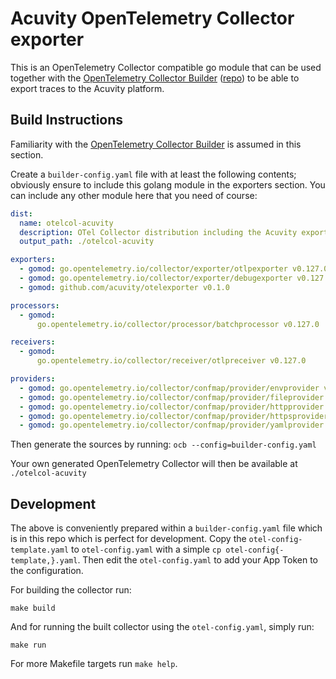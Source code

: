 # Acuvity OpenTelemetry Collector exporter

This is an OpenTelemetry Collector compatible go module that can be used together with the [OpenTelemetry Collector Builder](https://opentelemetry.io/docs/collector/custom-collector/) ([repo](https://github.com/open-telemetry/opentelemetry-collector/tree/main/cmd/builder)) to be able to export traces to the Acuvity platform.

## Build Instructions

Familiarity with the [OpenTelemetry Collector Builder](https://opentelemetry.io/docs/collector/custom-collector/) is assumed in this section.

Create a `builder-config.yaml` file with at least the following contents; obviously ensure to include this golang module in the exporters section. You can include any other module here that you need of course:

```yaml
dist:
  name: otelcol-acuvity
  description: OTel Collector distribution including the Acuvity exporter
  output_path: ./otelcol-acuvity

exporters:
  - gomod: go.opentelemetry.io/collector/exporter/otlpexporter v0.127.0
  - gomod: go.opentelemetry.io/collector/exporter/debugexporter v0.127.0
  - gomod: github.com/acuvity/otelexporter v0.1.0

processors:
  - gomod:
      go.opentelemetry.io/collector/processor/batchprocessor v0.127.0

receivers:
  - gomod:
      go.opentelemetry.io/collector/receiver/otlpreceiver v0.127.0

providers:
  - gomod: go.opentelemetry.io/collector/confmap/provider/envprovider v1.18.0
  - gomod: go.opentelemetry.io/collector/confmap/provider/fileprovider v1.18.0
  - gomod: go.opentelemetry.io/collector/confmap/provider/httpprovider v1.18.0
  - gomod: go.opentelemetry.io/collector/confmap/provider/httpsprovider v1.18.0
  - gomod: go.opentelemetry.io/collector/confmap/provider/yamlprovider v1.18.0
```

Then generate the sources by running: `ocb --config=builder-config.yaml`

Your own generated OpenTelemetry Collector will then be available at `./otelcol-acuvity`

## Development

The above is conveniently prepared within a `builder-config.yaml` file which is in this repo which is perfect for development.
Copy the `otel-config-template.yaml` to `otel-config.yaml` with a simple `cp otel-config{-template,}.yaml`.
Then edit the `otel-config.yaml` to add your App Token to the configuration.

For building the collector run:

```shell
make build
```

And for running the built collector using the `otel-config.yaml`, simply run:

```shell
make run
```

For more Makefile targets run `make help`.
